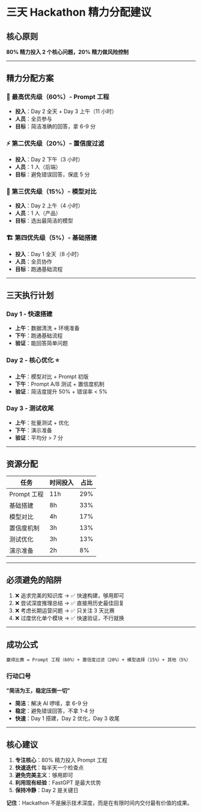 # 三天 Hackathon 精力分配建议

## 核心原则

**80% 精力投入 2 个核心问题，20% 精力做风险控制**

---

## 精力分配方案

### 🎯 最高优先级（60%）- Prompt 工程
- **投入**：Day 2 全天 + Day 3 上午（11 小时）
- **人员**：全员参与
- **目标**：简洁准确的回答，拿 6-9 分

### ⚡ 第二优先级（20%）- 置信度过滤
- **投入**：Day 2 下午（3 小时）
- **人员**：1 人（后端）
- **目标**：避免错误回答，保底 5 分

### 🔬 第三优先级（15%）- 模型对比
- **投入**：Day 2 上午（4 小时）
- **人员**：1 人（产品）
- **目标**：选出最简洁的模型

### 🏗️ 第四优先级（5%）- 基础搭建
- **投入**：Day 1 全天（8 小时）
- **人员**：全员协作
- **目标**：跑通基础流程

---

## 三天执行计划

### Day 1 - 快速搭建
- **上午**：数据清洗 + 环境准备
- **下午**：跑通基础流程
- **验证**：能回答简单问题

### Day 2 - 核心优化 ⭐
- **上午**：模型对比 + Prompt 初版
- **下午**：Prompt A/B 测试 + 置信度机制
- **验证**：简洁度提升 50% + 错误率 < 5%

### Day 3 - 测试收尾
- **上午**：批量测试 + 优化
- **下午**：演示准备
- **验证**：平均分 > 7 分

---

## 资源分配

| 任务 | 时间投入 | 占比 |
|------|---------|------|
| Prompt 工程 | 11h | 29% |
| 基础搭建 | 8h | 33% |
| 模型对比 | 4h | 17% |
| 置信度机制 | 3h | 13% |
| 测试优化 | 3h | 13% |
| 演示准备 | 2h | 8% |

---

## 必须避免的陷阱

1. ❌ 追求完美的知识库 → ✅ 快速构建，够用即可
2. ❌ 尝试深度推理总结 → ✅ 直接用历史最佳回复
3. ❌ 考虑长期运营问题 → ✅ 只关注 3 天比赛
4. ❌ 过度优化单个模块 → ✅ 快速验证，不行就换

---

## 成功公式

```
赢得比赛 = Prompt 工程（60%）+ 置信度过滤（20%）+ 模型选择（15%）+ 其他（5%）
```

### 行动口号

**"简洁为王，稳定压倒一切"**

- **简洁**：解决 AI 啰嗦，拿 6-9 分
- **稳定**：避免错误回答，不拿 1-4 分
- **快速**：Day 1 搭建，Day 2 优化，Day 3 收尾

---

## 核心建议

1. **专注核心**：80% 精力投入 Prompt 工程
2. **快速迭代**：每半天一个检查点
3. **避免完美主义**：够用即可
4. **利用现有经验**：FastGPT 是最大优势
5. **保持冷静**：Day 2 是关键日

**记住**：Hackathon 不是展示技术深度，而是在有限时间内交付最有价值的成果。
